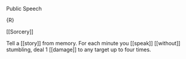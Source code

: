 Public Speech

{R}

[[Sorcery]]

Tell a [[story]] from memory. For each minute you [[speak]] [[without]] stumbling, deal 1 [[damage]] to any target up to four times.